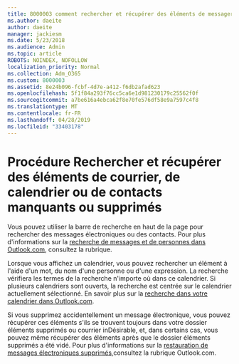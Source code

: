 ```yaml
---
title: 8000003 comment rechercher et récupérer des éléments de messagerie, de calendrier ou de contacts manquants ou supprimés
ms.author: daeite
author: daeite
manager: jackiesm
ms.date: 5/23/2018
ms.audience: Admin
ms.topic: article
ROBOTS: NOINDEX, NOFOLLOW
localization_priority: Normal
ms.collection: Adm_O365
ms.custom: 8000003
ms.assetid: 8e24b096-fcbf-4d7e-a412-f6db2afad623
ms.openlocfilehash: 5f1f84a293f76cc5ca6e1d981230179c25562f0f
ms.sourcegitcommit: a7be616a4ebca62f8e70fe576df58e9a7597c4f8
ms.translationtype: MT
ms.contentlocale: fr-FR
ms.lasthandoff: 04/28/2019
ms.locfileid: "33403178"
---
```

# <a name="how-to-find-and-recover-missing-or-deleted-email-calendar-or-contacts-items"></a>Procédure Rechercher et récupérer des éléments de courrier, de calendrier ou de contacts manquants ou supprimés

Vous pouvez utiliser la barre de recherche en haut de la page pour rechercher des messages électroniques ou des contacts. Pour plus d'informations sur la [recherche de messages et de personnes dans Outlook.com](https://support.office.com/article/88108edf-028e-4306-b87e-7400bbb40aa7), consultez la rubrique.
  
Lorsque vous affichez un calendrier, vous pouvez rechercher un élément à l'aide d'un mot, du nom d'une personne ou d'une expression. La recherche vérifiera les termes de la recherche n'importe où dans ce calendrier. Si plusieurs calendriers sont ouverts, la recherche est centrée sur le calendrier actuellement sélectionné. En savoir plus sur la [recherche dans votre calendrier dans Outlook.com](https://support.office.com/article/5bc05289-c84c-4849-95a8-7eac05ed478a).
  
Si vous supprimez accidentellement un message électronique, vous pouvez récupérer ces éléments s'ils se trouvent toujours dans votre dossier éléments supprimés ou courrier inDésirable, et, dans certains cas, vous pouvez même récupérer des éléments après que le dossier éléments supprimés a été vidé. Pour plus d'informations sur la [restauration de messages électroniques supprimés,](https://support.office.com/article/cf06ab1b-ae0b-418c-a4d9-4e895f83ed50)consultez la rubrique Outlook.com.